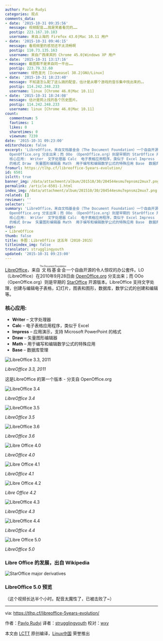 ```yaml
---
author: Pavlo Rudyi
categories: 观点
comments_data:
- date: '2015-10-31 09:35:56'
  message: 视频配音……我是笑着看完的……
  postip: 223.167.10.183
  username: 来自上海的 Firefox 43.0|Mac 10.11 用户
- date: '2015-10-31 09:46:15'
  message: 看视频里的感觉还不太流畅啊
  postip: 110.73.135.163
  username: 来自广西来宾的 Chrome 45.0|Windows XP 用户
- date: '2015-10-31 13:17:16'
  message: 截图都不是来自同一平台……
  postip: 223.79.32.60
  username: 绿色圣光 [Iceweasel 38.2|GNU/Linux]
- date: '2015-10-31 18:23:40'
  message: 不知道怎么配了这么搞的配音，估计是从哪个游戏的音乐集中找出来的。。
  postip: 114.242.248.233
  username: linux [Chrome 46.0|Mac 10.11]
- date: '2015-10-31 18:24:08'
  message: 估计是网上找的各个历史图片。
  postip: 114.242.248.233
  username: linux [Chrome 46.0|Mac 10.11]
count:
  commentnum: 5
  favtimes: 1
  likes: 0
  sharetimes: 0
  viewnum: 7239
date: '2015-10-31 09:23:00'
editorchoice: false
excerpt: 'LibreOffice，来自文档基金会（The Document Foundation）一个自由开源的令人惊叹的办公套件。LO （LibreOffice）在2010年9月28日由
  OpenOffice.org 分支出来；而 OOo （OpenOffice.org）则是早期的 StarOffice 开源版本。LibreOffice 支持文字处理，创建与编辑电子表格，幻灯片，图表和图形，数据库，数学公式的创建和编辑等。
  核心应用:  Writer  文字处理器 Calc  电子表格应用程序，类似于 Excel Impress  应用演示，支持 Microsoft PowerPoint
  的格式 Draw  矢量图形编辑器 Math  用于编写和​​编辑数学公式的特殊应用 Base  数据库'
fromurl: https://tlhp.cf/libreoffice-5years-evolution/
id: 6501
islctt: true
banner_img: /data/attachment/album/201510/30/204544esmu7epnsmz2mux7.png
permalink: /article-6501-1.html
index_img: /data/attachment/album/201510/30/204544esmu7epnsmz2mux7.png.thumb.jpg
related: []
reviewer: ''
selector: ''
summary: 'LibreOffice，来自文档基金会（The Document Foundation）一个自由开源的令人惊叹的办公套件。LO （LibreOffice）在2010年9月28日由
  OpenOffice.org 分支出来；而 OOo （OpenOffice.org）则是早期的 StarOffice 开源版本。LibreOffice 支持文字处理，创建与编辑电子表格，幻灯片，图表和图形，数据库，数学公式的创建和编辑等。
  核心应用:  Writer  文字处理器 Calc  电子表格应用程序，类似于 Excel Impress  应用演示，支持 Microsoft PowerPoint
  的格式 Draw  矢量图形编辑器 Math  用于编写和​​编辑数学公式的特殊应用 Base  数据库'
tags:
- LibreOffice
thumb: false
title: 多图：LibreOffice 这五年（2010-2015）
titleindex_img: false
translator: strugglingyouth
updated: '2015-10-31 09:23:00'
---
```


[LibreOffice](http://www.libreoffice.org/)，来自<ruby> 文档基金会 <rp>  （ </rp> <rt>  The Document Foundation </rt> <rp>  ） </rp></ruby>一个自由开源的令人惊叹的办公套件。LO （LibreOffice）在2010年9月28日由 [OpenOffice.org](https://www.openoffice.org/) 分支出来；而 OOo （OpenOffice.org）则是早期的 [StarOffice](http://www.staroffice.org/) 开源版本。LibreOffice 支持文字处理，创建与编辑电子表格，幻灯片，图表和图形，数据库，数学公式的创建和编辑等。


### 核心应用:


* **Writer** – 文字处理器
* **Calc** – 电子表格应用程序，类似于 Excel
* **Impress** – 应用演示，支持 Microsoft PowerPoint 的格式
* **Draw** – 矢量图形编辑器
* **Math** – 用于编写和​​编辑数学公式的特殊应用
* **Base** – 数据库管理


![LibreOffice 3.3, 2011](/data/attachment/album/201510/30/204544esmu7epnsmz2mux7.png)


*LibreOffice 3.3, 2011*


这是LibreOffice 的第一个版本 - 分支自 OpenOffice.org


![LibreOffice 3.4](/data/attachment/album/201510/30/204547r45zraia395vq9rh.png)


*LibreOffice 3.4*


![LibreOffice 3.5](/data/attachment/album/201510/30/204548jzstpeaqoz1lgs1l.jpg)


*LibreOffice 3.5*


![LibreOffice 3.6](/data/attachment/album/201510/30/204550ugme5zh1ppqohaga.png)


*LibreOffice 3.6*


![Libre Office 4.0](/data/attachment/album/201510/30/204552f49sived527s23ci.png)


*LibreOffice 4.0*


![Libre Office 4.1](/data/attachment/album/201510/30/204555uzbba3q4u5qbaugx.png)


*LibreOffice 4.1*


![Libre Office 4.2](/data/attachment/album/201510/30/204557b8k4a4zs2wz3zr00.png)


*Libre Office 4.2*


![LibreOffice 4.3](/data/attachment/album/201510/30/204600mtxzk9mb3f8fsmf3.jpg)


*LibreOffice 4.3*


![LibreOffice 4.4](/data/attachment/album/201510/30/204601ydq8co8v0zieq28a.png)


*LibreOffice 4.4*


![Libre Office 5.0](/data/attachment/album/201510/30/204603whlpmngpwwhpbpl7.png)


*LibreOffice 5.0*


### Libre Office 的发展，出自 Wikipedia


![StarOffice major derivatives](/data/attachment/album/201510/30/204608csdnliisshnqsa2n.png)


### LibreOffice 5.0 预览







（这个视频长达半个小时。配音太魔性了，已被击败了~）




---


via: <https://tlhp.cf/libreoffice-5years-evolution/>


作者：[Pavlo Rudyi](https://tlhp.cf/author/paul/) 译者：[strugglingyouth](https://github.com/strugglingyouth) 校对：[wxy](https://github.com/wxy)


本文由 [LCTT](https://github.com/LCTT/TranslateProject) 原创编译，[Linux中国](https://linux.cn/) 荣誉推出
